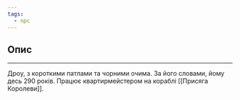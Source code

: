 ```yaml
---
tags:
  - npc
---
```

## Опис
---
Дроу, з короткими патлами та чорними очима. За його словами, йому десь 290 років. Працює квартирмейстером на кораблі [[Присяга Королеви]].